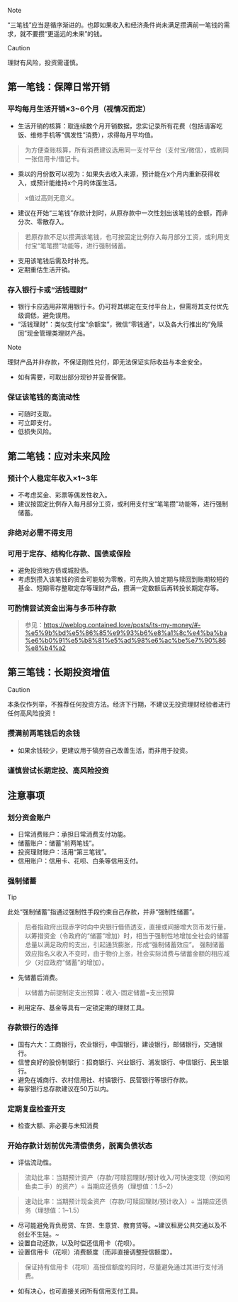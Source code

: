 > [!NOTE]
> “三笔钱”应当是循序渐进的。也即如果收入和经济条件尚未满足攒满前一笔钱的需求，就不要攒“更遥远的未来”的钱。

> [!CAUTION]
> 理财有风险，投资需谨慎。

## 第一笔钱：保障日常开销

### 平均每月生活开销×3~6个月（视情况而定）

- 生活开销的核算：取连续数个月开销数据，忠实记录所有花费（包括请客吃饭、维修手机等“偶发性”消费），求得每月平均值。

> 为方便查账核算，所有消费建议选用同一支付平台（支付宝/微信），或刷同一张信用卡/借记卡。

- 乘以的月份数可以视为：如果失去收入来源，预计能在x个月内重新获得收入，或预计能维持x个月的体面生活。

> x值过高则无意义。

- 建议在开始“三笔钱”存款计划时，从原存款中一次性划出该笔钱的金额，而非分次、零散存入。

> 若原存款不足以攒满该笔钱，也可按固定比例存入每月部分工资，或利用支付宝“笔笔攒”功能等，进行强制储蓄。

- 支用该笔钱后需及时补充。
- 定期重估生活开销。

### 存入银行卡或“活钱理财”

- 银行卡应选用非常用银行卡。仍可将其绑定在支付平台上，但需将其支付优先级调低，避免误用。
- “活钱理财”：类似支付宝“余额宝”，微信“零钱通”，以及各大行推出的“免赎回”现金管理类理财产品。

> [!NOTE]
> 理财产品并非存款，不保证刚性兑付，即无法保证实际收益与本金安全。

- 如有需要，可取出部分现钞并妥善保管。

### 保证该笔钱的高流动性

- 可随时支取。
- 可立即支付。
- 低损失风险。

## 第二笔钱：应对未来风险

### 预计个人稳定年收入×1~3年

- 不考虑奖金、彩票等偶发性收入。
- 建议按固定比例存入每月部分工资，或利用支付宝“笔笔攒”功能等，进行强制储蓄。

### 非绝对必需不得支用

### 可用于定存、结构化存款、国债或保险

- 避免投资地方债或城投债。
- 考虑到攒入该笔钱的资金可能较为零散，可先购入锁定期与赎回到账期较短的基金、短期零存整取定存等理财产品，攒满一定数额后再转投长期定存等。

### 可酌情尝试资金出海与多币种存款

> 参见：https://weblog.contained.love/posts/its-my-money/#-%e5%9b%bd%e5%86%85%e9%93%b6%e8%a1%8c%e4%ba%ba%e6%b0%91%e5%b8%81%e5%ad%98%e6%ac%be%e7%90%86%e8%b4%a2

## 第三笔钱：长期投资增值

> [!CAUTION]
> 本条仅作列举，不推荐任何投资方法。经济下行期，不建议无投资理财经验者进行任何高风险投资！

### 攒满前两笔钱后的余钱

- 如果余钱较少，更建议用于犒劳自己改善生活，而非用于投资。

### 谨慎尝试长期定投、高风险投资

## 注意事项

### 划分资金账户

- 日常消费账户：承担日常消费支付功能。
- 储蓄账户：储蓄“前两笔钱”。
- 投资理财账户：活用“第三笔钱”。
- 信用账户：信用卡、花呗、白条等信用支付。

### 强制储蓄

> [!TIP]
> 此处“强制储蓄”指通过强制性手段约束自己存款，并非“强制性储蓄”。

> 后者指政府出现赤字时向中央银行借债透支，直接或间接增大货币发行量，以筹措资金（令政府的“储蓄”增加）时，相当于强制性地增加全社会的储蓄总量以满足政府的支出，引起通货膨胀，形成“强制储蓄效应”。 强制储蓄效应指名义收入不变时，由于物价上涨，社会实际消费与储蓄金额的相应减少（对应政府“储蓄”的增加）。

- 先储蓄后消费。

> 以储蓄为前提制定支出预算：收入-固定储蓄=支出预算

- 利用定存、基金等具有一定锁定期的理财工具。

### 存款银行的选择

- 国有六大：工商银行，农业银行，中国银行，建设银行，邮储银行，交通银行。
- 信誉良好的股份制银行：招商银行、兴业银行、浦发银行、中信银行、民生银行。
- 避免在城商行、农村信用社、村镇银行、民营银行等银行存款。
- 每家银行总存款建议在50万以内。

### 定期复盘检查开支

- 检查大额、非必要与未知消费

### 开始存款计划前优先清偿债务，脱离负债状态

- 评估流动性。

> 流动比率：当期预计资产（存款/可赎回理财/预计收入/可快速变现（例如闲鱼卖二手）的资产）÷ 当期应还债务（理想值：1.5~2）

> 速动比率：当期预计现金资产（存款/可赎回理财/预计收入）÷ 当期应还债务（理想值：1~1.5）

- 尽可能避免背负房贷、车贷、生意贷、教育贷等。~建议租房公共交通以及不创业不生娃。~
- 设置自动还款，以及时偿还信用卡（花呗）。
- 设置信用卡（花呗）消费额度（而非直接调整授信额度）。

> 保证持有信用卡（花呗）高授信额度的同时，尽量避免通过其进行支付消费。

- 如有决心，也可直接关闭所有信用支付工具。